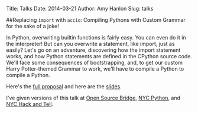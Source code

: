 Title: Talks
Date: 2014-03-21
Author: Amy Hanlon
Slug: talks

##Replacing `import` with `accio`: Compiling Pythons with Custom Grammar for the sake of a joke!

In Python, overwriting builtin functions is fairly easy. You can even do it in the interpreter! But can you overwrite a statement, like import, just as easily? Let's go on an adventure, discovering how the import statement works, and how Python statements are defined in the CPython source code. We'll face some consequences of bootstrapping, and, to get our custom Harry Potter-themed Grammar to work, we'll have to compile a Python to compile a Python.

Here's the [full proposal](https://github.com/amygdalama/talks/blob/master/nagini/proposal.md) and here are the [slides](http://www.slideshare.net/AmyHanlon/replacing-import-with-accio).

I've given versions of this talk at [Open Source Bridge](http://opensourcebridge.org/), [NYC Python](http://www.meetup.com/nycpython/), and [NYC Hack and Tell](http://www.meetup.com/hack-and-tell/).